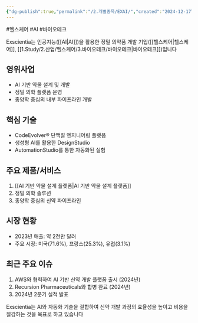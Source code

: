 ```yaml
---
{"dg-publish":true,"permalink":"/2.개별종목/EXAI/","created":"2024-12-17T21:21:35.624+09:00","updated":"2025-07-29T21:37:04.641+09:00"}
---
```


#헬스케어 #AI #바이오테크

Exscientia는 인공지능([[AI\|AI]])을 활용한 정밀 의약품 개발 기업([[헬스케어\|헬스케어]], [[1.Study/2.산업/헬스케어/3.바이오테크/바이오테크\|바이오테크]])입니다
## 영위사업

- AI 기반 약물 설계 및 개발
- 정밀 의학 플랫폼 운영
- 종양학 중심의 내부 파이프라인 개발

## 핵심 기술

- CodeEvolver® 단백질 엔지니어링 플랫폼
- 생성형 AI를 활용한 DesignStudio
- AutomationStudio를 통한 자동화된 실험

## 주요 제품/서비스

1. [[AI 기반 약물 설계 플랫폼\|AI 기반 약물 설계 플랫폼]]
2. 정밀 의학 솔루션
3. 종양학 중심의 신약 파이프라인

## 시장 현황

- 2023년 매출: 약 2천만 달러
- 주요 시장: 미국(71.6%), 프랑스(25.3%), 유럽(3.1%)

## 최근 주요 이슈

1. AWS와 협력하여 AI 기반 신약 개발 플랫폼 출시 (2024년)
2. Recursion Pharmaceuticals와 합병 완료 (2024년)
3. 2024년 2분기 실적 발표

Exscientia는 AI와 자동화 기술을 결합하여 신약 개발 과정의 효율성을 높이고 비용을 절감하는 것을 목표로 하고 있습니다